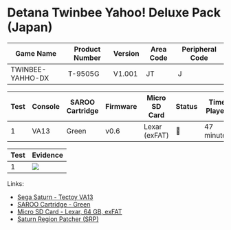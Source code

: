 # Detana Twinbee Yahoo! Deluxe Pack (Japan)

| Game Name        | Product Number | Version | Area Code | Peripheral Code |
| ---------------- | -------------- | ------- | --------- | --------------- |
| TWINBEE-YAHHO-DX | T-9505G        | V1.001  | JT        | J               |

| Test | Console | SAROO Cartridge | Firmware | Micro SD Card | Status | Time Played |
| ---- | ------- | --------------- | -------- | ------------- | ------ | ----------- |
| 1    | VA13    | Green           | v0.6     | Lexar (exFAT) | :100:  | 47 minutes  |

| Test | Evidence                                                                                         |
| ---- | ------------------------------------------------------------------------------------------------ |
| 1    | [![](https://img.youtube.com/vi/S448vO84nVM/0.jpg)](https://www.youtube.com/watch?v=S448vO84nVM) |

Links:

- [Sega Saturn - Tectoy VA13](../../../../Info/Consoles/VA13/README.md)
- [SAROO Cartridge - Green](../../../../Info/Cartridges/RetroGameParadiseStore/1.32F/README.md)
- [Micro SD Card - Lexar, 64 GB, exFAT](../../../../Info/SdCards/Lexar/64GB/exfat/README.md)
- [Saturn Region Patcher (SRP)](https://segaxtreme.net/resources/saturn-region-patcher.81/download)
